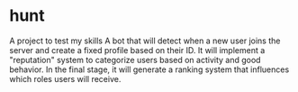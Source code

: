 # hunt
A project to test my skills
A bot that will detect when a new user joins the server and create a fixed profile based on their ID. 
It will implement a "reputation" system to categorize users based on activity and good behavior. In the final stage, it will generate a ranking system that influences which roles users will receive.
